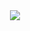 <div align="center">
  <img src="https://capsule-render.vercel.app/api?type=waving&color=auto&height=200&section=header&text=UMA&fontAlign=80&fontAlignY=40&color=gradient"/> 
</div>
